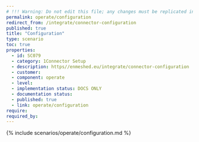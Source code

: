 ```yaml
---
# !!! Warning: Do not edit this file; any changes must be replicated in Excel !!!
permalink: operate/configuration
redirect_from: /integrate/connector-configuration
published: true
title: "Configuration"
type: scenario
toc: true
properties:
  - id: SC079
  - category: 1Connector Setup
  - description: https//enmeshed.eu/integrate/connector-configuration
  - customer:
  - component: operate
  - level:
  - implementation status: DOCS ONLY
  - documentation status:
  - published: true
  - link: operate/configuration
require:
required_by:
---
```


{% include scenarios/operate/configuration.md %}
